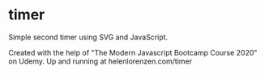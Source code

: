 # timer
Simple second timer using SVG and JavaScript.

Created with the help of "The Modern Javascript Bootcamp Course 2020" on Udemy. Up and running at helenlorenzen.com/timer
